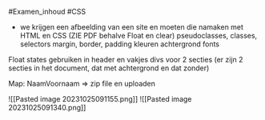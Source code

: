 #Examen_inhoud #CSS 
- we krijgen een afbeelding van een site en moeten die namaken met HTML en CSS
(ZIE PDF behalve Float en clear)
pseudoclasses, classes, selectors
margin, border, padding
kleuren
achtergrond
fonts

Float states gebruiken in header en vakjes
divs voor 2 secties (er zijn 2 secties in het document, dat met achtergrond en dat zonder)

Map: NaamVoornaam => zip file en uploaden


![[Pasted image 20231025091155.png]]
![[Pasted image 20231025091340.png]]
